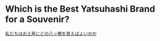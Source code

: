 # Which is the Best Yatsuhashi Brand for a Souvenir?

[私たちはお土産にどの八ッ橋を買えばよいのか](http://www.ml.ist.i.kyoto-u.ac.jp/wp/wp-content/uploads/2014/10/yatsuhashi.pdf)
